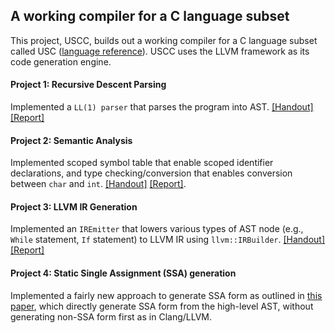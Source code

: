 ## A working compiler for a C language subset
This project, USCC, builds out a working compiler for a C language subset called USC ([language reference](./USCLanguage.pdf)). 
USCC uses the LLVM framework as its code generation engine.

#### Project 1: Recursive Descent Parsing
Implemented a `LL(1) parser` that parses the program into AST. [[Handout]](https://github.com/wuruoyu/CS502-Compiler/blob/master/uscc/uscc/report/P1.pdf) [[Report]](https://github.com/wuruoyu/CS502-Compiler/blob/master/uscc/uscc/report/reportP1.pdf)

#### Project 2: Semantic Analysis
Implemented scoped symbol table that enable scoped identifier declarations, and type checking/conversion that enables conversion between `char` and `int`. [[Handout]](https://github.com/wuruoyu/CS502-Compiler/blob/master/uscc/uscc/report/p2.pdf) [[Report]](https://github.com/wuruoyu/CS502-Compiler/blob/master/uscc/uscc/report/reportP2.pdf).

#### Project 3: LLVM IR Generation
Implemented an `IREmitter` that lowers various types of AST node (e.g., `While` statement, `If` statement) to LLVM IR using `llvm::IRBuilder`. [[Handout]](https://github.com/wuruoyu/CS502-Compiler/blob/master/uscc/uscc/report/P3.pdf) [[Report]](https://github.com/wuruoyu/CS502-Compiler/blob/master/uscc/uscc/report/reportP3.pdf)

#### Project 4: Static Single Assignment (SSA) generation
Implemented a fairly new approach to generate SSA form as outlined in [this paper](https://github.com/wuruoyu/CS502-Compiler/blob/master/uscc/uscc/report/Simple%20and%20Efficient%20Construction%20of%20Static%20Single%20Assignment%20Form.pdf), which directly generate SSA form from the high-level AST, without generating non-SSA form first as in Clang/LLVM. 
